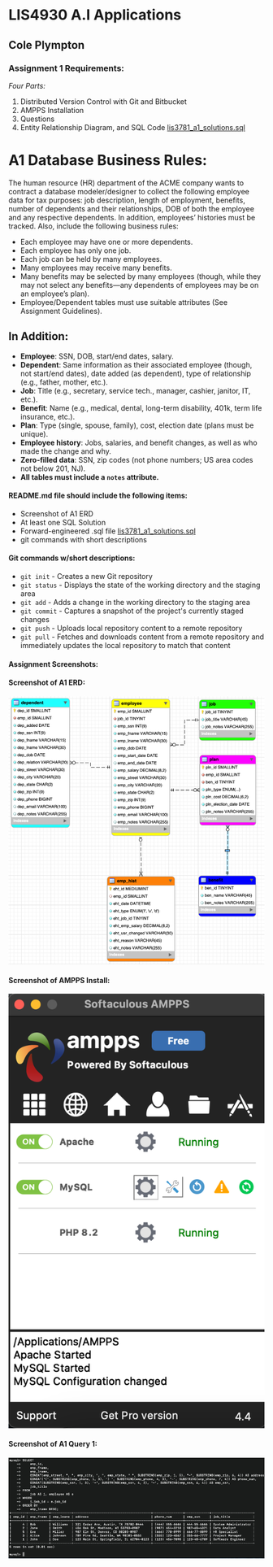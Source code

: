 # LIS4930 A.I Applications

## Cole Plympton

### Assignment 1 Requirements:

*Four Parts:*

1. Distributed Version Control with Git and Bitbucket
2. AMPPS Installation
3. Questions 
4. Entity Relationship Diagram, and SQL Code [lis3781_a1_solutions.sql](lis3781_a1_solutions.sql "lis3781_a1_solutions.sql")


# A1 Database Business Rules:

The human resource (HR) department of the ACME company wants to contract a database modeler/designer to collect the following employee data for tax purposes: job description, length of employment, benefits, number of dependents and their relationships, DOB of both the employee and any respective dependents. In addition, employees’ histories must be tracked. Also, include the following business rules:

- Each employee may have one or more dependents.
- Each employee has only one job.
- Each job can be held by many employees.
- Many employees may receive many benefits.
- Many benefits may be selected by many employees (though, while they may not select any benefits—any dependents of employees may be on an employee’s plan).
- Employee/Dependent tables must use suitable attributes (See Assignment Guidelines).

## In Addition:
- **Employee**: SSN, DOB, start/end dates, salary.
- **Dependent**: Same information as their associated employee (though, not start/end dates), date added (as dependent), type of relationship (e.g., father, mother, etc.).
- **Job**: Title (e.g., secretary, service tech., manager, cashier, janitor, IT, etc.).
- **Benefit**: Name (e.g., medical, dental, long-term disability, 401k, term life insurance, etc.).
- **Plan**: Type (single, spouse, family), cost, election date (plans must be unique).
- **Employee history**: Jobs, salaries, and benefit changes, as well as who made the change and why.
- **Zero-filled data**: SSN, zip codes (not phone numbers; US area codes not below 201, NJ).
- **All tables must include a `notes` attribute.**

#### README.md file should include the following items:

* Screenshot of A1 ERD
* At least one SQL Solution 
* Forward-engineered .sql file [lis3781_a1_solutions.sql](lis3781_a1_solutions.sql "lis3781_a1_solutions.sql")
* git commands with short descriptions

#### Git commands w/short descriptions:

- `git init` - Creates a new Git repository
- `git status` - Displays the state of the working directory and the staging area
- `git add` - Adds a change in the working directory to the staging area
- `git commit` - Captures a snapshot of the project's currently staged changes
- `git push` - Uploads local repository content to a remote repository
- `git pull` - Fetches and downloads content from a remote repository and immediately updates the local repository to match that content


#### Assignment Screenshots:

#### Screenshot of A1 ERD:
![A1 ERD Screenshot](img/a1_erd.png)

#### Screenshot of AMPPS Install:
![AMPPS Install](img/a1_ampps.png)

#### Screenshot of A1 Query 1:
![A1 Query 1](img/a1_1query.png)

